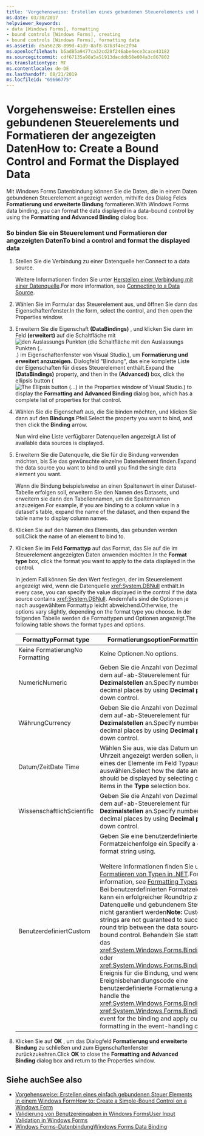 ```yaml
---
title: 'Vorgehensweise: Erstellen eines gebundenen Steuerelements und Formatieren der angezeigten Daten'
ms.date: 03/30/2017
helpviewer_keywords:
- data [Windows Forms], formatting
- bound controls [Windows Forms], creating
- bound controls [Windows Forms], formatting data
ms.assetid: d5a56228-899d-41d9-8af8-87b3f4ec2f94
ms.openlocfilehash: b5ad85a9477ca32cd28f246abe4ece3cace43182
ms.sourcegitcommit: cdf67135a98a5a51913dacddb58e004a3c867802
ms.translationtype: MT
ms.contentlocale: de-DE
ms.lasthandoff: 08/21/2019
ms.locfileid: "69666775"
---
```

# <a name="how-to-create-a-bound-control-and-format-the-displayed-data"></a><span data-ttu-id="d1056-102">Vorgehensweise: Erstellen eines gebundenen Steuerelements und Formatieren der angezeigten Daten</span><span class="sxs-lookup"><span data-stu-id="d1056-102">How to: Create a Bound Control and Format the Displayed Data</span></span>

<span data-ttu-id="d1056-103">Mit Windows Forms Datenbindung können Sie die Daten, die in einem Daten gebundenen Steuerelement angezeigt werden, mithilfe des Dialog Felds **Formatierung und erweiterte Bindung** formatieren.</span><span class="sxs-lookup"><span data-stu-id="d1056-103">With Windows Forms data binding, you can format the data displayed in a data-bound control by using the **Formatting and Advanced Binding** dialog box.</span></span>

### <a name="to-bind-a-control-and-format-the-displayed-data"></a><span data-ttu-id="d1056-104">So binden Sie ein Steuerelement und Formatieren der angezeigten Daten</span><span class="sxs-lookup"><span data-stu-id="d1056-104">To bind a control and format the displayed data</span></span>

1. <span data-ttu-id="d1056-105">Stellen Sie die Verbindung zu einer Datenquelle her.</span><span class="sxs-lookup"><span data-stu-id="d1056-105">Connect to a data source.</span></span>

     <span data-ttu-id="d1056-106">Weitere Informationen finden Sie unter [Herstellen einer Verbindung mit einer Datenquelle](../data/adonet/connecting-to-a-data-source.md).</span><span class="sxs-lookup"><span data-stu-id="d1056-106">For more information, see [Connecting to a Data Source](../data/adonet/connecting-to-a-data-source.md).</span></span>

2. <span data-ttu-id="d1056-107">Wählen Sie im Formular das Steuerelement aus, und öffnen Sie dann das Eigenschaftenfenster.</span><span class="sxs-lookup"><span data-stu-id="d1056-107">In the form, select the control, and then open the Properties window.</span></span>

3. <span data-ttu-id="d1056-108">Erweitern Sie die Eigenschaft **(DataBindings)** , und klicken Sie dann im Feld **(erweitert)** auf die Schaltfläche mit![den Auslassungs Punkten (die Schaltfläche mit den Auslassungs Punkten (..](./media/how-to-create-a-bound-control-and-format-the-displayed-data/visual-studio-ellipsis-button.png).) im Eigenschaftenfenster von Visual Studio.), um **Formatierung und erweitert anzuzeigen.** Dialogfeld "Bindung", das eine komplette Liste der Eigenschaften für dieses Steuerelement enthält.</span><span class="sxs-lookup"><span data-stu-id="d1056-108">Expand the **(DataBindings)** property, and then in the **(Advanced)** box, click the ellipsis button (![The Ellipsis button (...) in the Properties window of Visual Studio.](./media/how-to-create-a-bound-control-and-format-the-displayed-data/visual-studio-ellipsis-button.png)) to display the **Formatting and Advanced Binding** dialog box, which has a complete list of properties for that control.</span></span>

4. <span data-ttu-id="d1056-109">Wählen Sie die Eigenschaft aus, die Sie binden möchten, und klicken Sie dann auf den **Bindungs** Pfeil.</span><span class="sxs-lookup"><span data-stu-id="d1056-109">Select the property you want to bind, and then click the **Binding** arrow.</span></span>

     <span data-ttu-id="d1056-110">Nun wird eine Liste verfügbarer Datenquellen angezeigt.</span><span class="sxs-lookup"><span data-stu-id="d1056-110">A list of available data sources is displayed.</span></span>

5. <span data-ttu-id="d1056-111">Erweitern Sie die Datenquelle, die Sie für die Bindung verwenden möchten, bis Sie das gewünschte einzelne Datenelement finden.</span><span class="sxs-lookup"><span data-stu-id="d1056-111">Expand the data source you want to bind to until you find the single data element you want.</span></span>

     <span data-ttu-id="d1056-112">Wenn die Bindung beispielsweise an einen Spaltenwert in einer Dataset-Tabelle erfolgen soll, erweitern Sie den Namen des Datasets, und erweitern sie dann den Tabellennamen, um die Spaltennamen anzuzeigen.</span><span class="sxs-lookup"><span data-stu-id="d1056-112">For example, if you are binding to a column value in a dataset's table, expand the name of the dataset, and then expand the table name to display column names.</span></span>

6. <span data-ttu-id="d1056-113">Klicken Sie auf den Namen des Elements, das gebunden werden soll.</span><span class="sxs-lookup"><span data-stu-id="d1056-113">Click the name of an element to bind to.</span></span>

7. <span data-ttu-id="d1056-114">Klicken Sie im Feld **Formattyp** auf das Format, das Sie auf die im Steuerelement angezeigten Daten anwenden möchten.</span><span class="sxs-lookup"><span data-stu-id="d1056-114">In the **Format type** box, click the format you want to apply to the data displayed in the control.</span></span>

     <span data-ttu-id="d1056-115">In jedem Fall können Sie den Wert festlegen, der im Steuerelement angezeigt wird, wenn die Datenquelle <xref:System.DBNull> enthält.</span><span class="sxs-lookup"><span data-stu-id="d1056-115">In every case, you can specify the value displayed in the control if the data source contains <xref:System.DBNull>.</span></span> <span data-ttu-id="d1056-116">Andernfalls sind die Optionen je nach ausgewähltem Formattyp leicht abweichend.</span><span class="sxs-lookup"><span data-stu-id="d1056-116">Otherwise, the options vary slightly, depending on the format type you choose.</span></span> <span data-ttu-id="d1056-117">In der folgenden Tabelle werden die Formattypen und Optionen angezeigt.</span><span class="sxs-lookup"><span data-stu-id="d1056-117">The following table shows the format types and options.</span></span>

    |<span data-ttu-id="d1056-118">Formattyp</span><span class="sxs-lookup"><span data-stu-id="d1056-118">Format type</span></span>|<span data-ttu-id="d1056-119">Formatierungsoption</span><span class="sxs-lookup"><span data-stu-id="d1056-119">Formatting option</span></span>|
    |-----------------|-----------------------|
    |<span data-ttu-id="d1056-120">Keine Formatierung</span><span class="sxs-lookup"><span data-stu-id="d1056-120">No Formatting</span></span>|<span data-ttu-id="d1056-121">Keine Optionen.</span><span class="sxs-lookup"><span data-stu-id="d1056-121">No options.</span></span>|
    |<span data-ttu-id="d1056-122">Numeric</span><span class="sxs-lookup"><span data-stu-id="d1056-122">Numeric</span></span>|<span data-ttu-id="d1056-123">Geben Sie die Anzahl von Dezimalstellen mit dem auf-ab-Steuerelement für **Dezimalstellen** an.</span><span class="sxs-lookup"><span data-stu-id="d1056-123">Specify number of decimal places by using **Decimal places** up-down control.</span></span>|
    |<span data-ttu-id="d1056-124">Währung</span><span class="sxs-lookup"><span data-stu-id="d1056-124">Currency</span></span>|<span data-ttu-id="d1056-125">Geben Sie die Anzahl von Dezimalstellen mit dem auf-ab-Steuerelement für **Dezimalstellen** an.</span><span class="sxs-lookup"><span data-stu-id="d1056-125">Specify number of decimal places by using **Decimal places** up-down control.</span></span>|
    |<span data-ttu-id="d1056-126">Datum/Zeit</span><span class="sxs-lookup"><span data-stu-id="d1056-126">Date Time</span></span>|<span data-ttu-id="d1056-127">Wählen Sie aus, wie das Datum und die Uhrzeit angezeigt werden sollen, indem Sie eines der Elemente im Feld Typauswahl auswählen.</span><span class="sxs-lookup"><span data-stu-id="d1056-127">Select how the date and time should be displayed by selecting one of the items in the **Type** selection box.</span></span>|
    |<span data-ttu-id="d1056-128">Wissenschaftlich</span><span class="sxs-lookup"><span data-stu-id="d1056-128">Scientific</span></span>|<span data-ttu-id="d1056-129">Geben Sie die Anzahl von Dezimalstellen mit dem auf-ab-Steuerelement für **Dezimalstellen** an.</span><span class="sxs-lookup"><span data-stu-id="d1056-129">Specify number of decimal places by using **Decimal places** up-down control.</span></span>|
    |<span data-ttu-id="d1056-130">Benutzerdefiniert</span><span class="sxs-lookup"><span data-stu-id="d1056-130">Custom</span></span>|<span data-ttu-id="d1056-131">Geben Sie eine benutzerdefinierte Formatzeichenfolge ein.</span><span class="sxs-lookup"><span data-stu-id="d1056-131">Specify a custom format string using.</span></span><br /><br /> <span data-ttu-id="d1056-132">Weitere Informationen finden Sie unter [Formatieren von Typen in .NET](../../standard/base-types/formatting-types.md).</span><span class="sxs-lookup"><span data-stu-id="d1056-132">For more information, see [Formatting Types](../../standard/base-types/formatting-types.md).</span></span> <span data-ttu-id="d1056-133">**Hinweis**:  Bei benutzerdefinierten Formatzeichenfolgen kann ein erfolgreicher Roundtrip zwischen Datenquelle und gebundenem Steuerelement nicht garantiert werden</span><span class="sxs-lookup"><span data-stu-id="d1056-133">**Note:**  Custom format strings are not guaranteed to successfully round trip between the data source and bound control.</span></span> <span data-ttu-id="d1056-134">Behandeln Sie stattdessen das <xref:System.Windows.Forms.Binding.Parse>- oder <xref:System.Windows.Forms.Binding.Format>-Ereignis für die Bindung, und wenden Sie im Ereignisbehandlungscode eine benutzerdefinierte Formatierung an.</span><span class="sxs-lookup"><span data-stu-id="d1056-134">Instead handle the <xref:System.Windows.Forms.Binding.Parse> or <xref:System.Windows.Forms.Binding.Format> event for the binding and apply custom formatting in the event-handling code.</span></span>|

8. <span data-ttu-id="d1056-135">Klicken Sie auf **OK** , um das Dialogfeld **Formatierung und erweiterte Bindung** zu schließen und zum Eigenschaftenfenster zurückzukehren.</span><span class="sxs-lookup"><span data-stu-id="d1056-135">Click **OK** to close the **Formatting and Advanced Binding** dialog box and return to the Properties window.</span></span>

## <a name="see-also"></a><span data-ttu-id="d1056-136">Siehe auch</span><span class="sxs-lookup"><span data-stu-id="d1056-136">See also</span></span>

- [<span data-ttu-id="d1056-137">Vorgehensweise: Erstellen eines einfach gebundenen Steuer Elements in einem Windows Form</span><span class="sxs-lookup"><span data-stu-id="d1056-137">How to: Create a Simple-Bound Control on a Windows Form</span></span>](how-to-create-a-simple-bound-control-on-a-windows-form.md)
- [<span data-ttu-id="d1056-138">Validierung von Benutzereingaben in Windows Forms</span><span class="sxs-lookup"><span data-stu-id="d1056-138">User Input Validation in Windows Forms</span></span>](user-input-validation-in-windows-forms.md)
- [<span data-ttu-id="d1056-139">Windows Forms-Datenbindung</span><span class="sxs-lookup"><span data-stu-id="d1056-139">Windows Forms Data Binding</span></span>](windows-forms-data-binding.md)
